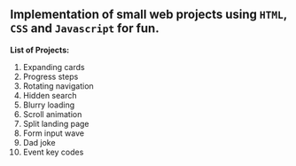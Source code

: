 ## Implementation of small web projects using `HTML`, `CSS` and `Javascript` for fun.

**List of Projects:**

1. Expanding cards
2. Progress steps
3. Rotating navigation
4. Hidden search
5. Blurry loading
6. Scroll animation
7. Split landing page
8. Form input wave
9. Dad joke
10. Event key codes